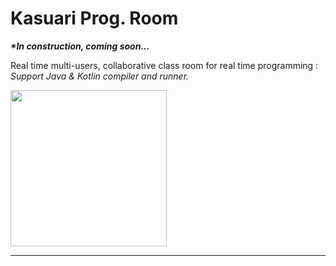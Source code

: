 <h1> Kasuari Prog. Room</h1>

<i><b>*In construction, coming soon...</b></i>
<p>Real time multi-users, collaborative class room for real time programming : <i>Support Java & Kotlin compiler and runner.</i> <p>

<img src="https://github.com/fevpallar/KasuariProgRoom/assets/17115595/d473fe34-29f5-410b-94ca-b86b7f26ae4e" width="250"/>

<hr>
